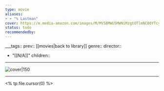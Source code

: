 ```yaml
---
type: movie
aliases:
- - "% Lastman"
cover: https://m.media-amazon.com/images/M/MV5BMWU5MWNiMzgtOTlmNC00YTcyLThjYWItNTkyNzhjYThjNTA0XkEyXkFqcGc@._V1_SX300.jpg
status: todo
recommendedby:
---
```

___tags:: prev:: [[movies|back to library]]
genre::
director:: 
  - "[[N/A]]"
children::
___
![cover|150](https://m.media-amazon.com/images/M/MV5BMWU5MWNiMzgtOTlmNC00YTcyLThjYWItNTkyNzhjYThjNTA0XkEyXkFqcGc@._V1_SX300.jpg)
___
<% tp.file.cursor(0) %>
